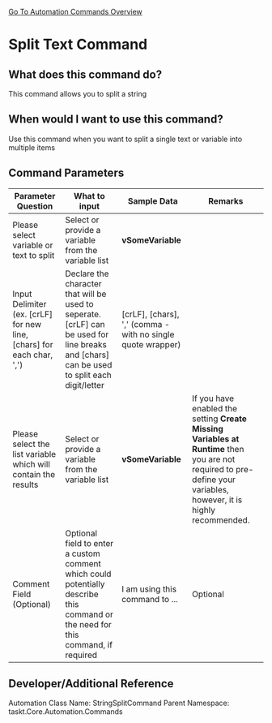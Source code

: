 <!--TITLE: Split Text Command -->
<!-- SUBTITLE: a command in the Data Commands group. -->
[Go To Automation Commands Overview](/automation-commands)


# Split Text Command


## What does this command do?
This command allows you to split a string


## When would I want to use this command?
Use this command when you want to split a single text or variable into multiple items


## Command Parameters
| Parameter Question   	| What to input  	|  Sample Data 	| Remarks  	|
| ---                    | ---               | ---           | ---       |
|Please select variable or text to split|Select or provide a variable from the variable list|**vSomeVariable**||
|Input Delimiter (ex. [crLF] for new line, [chars] for each char, ',')|Declare the character that will be used to seperate. [crLF] can be used for line breaks and [chars] can be used to split each digit/letter|[crLF], [chars], ',' (comma - with no single quote wrapper)||
|Please select the list variable which will contain the results|Select or provide a variable from the variable list|**vSomeVariable**|If you have enabled the setting **Create Missing Variables at Runtime** then you are not required to pre-define your variables, however, it is highly recommended.|
|Comment Field (Optional)|Optional field to enter a custom comment which could potentially describe this command or the need for this command, if required|I am using this command to ...|Optional|


## Developer/Additional Reference
Automation Class Name: StringSplitCommand
Parent Namespace: taskt.Core.Automation.Commands
